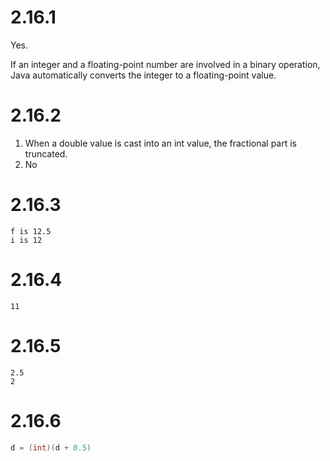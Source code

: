 # 2.16.1

Yes. 

If an integer and a floating-point number are involved in a binary operation, Java automatically converts the integer to a floating-point value.

# 2.16.2

1. When a double value is cast into an int value, the fractional part is truncated.
2. No

# 2.16.3

```
f is 12.5
i is 12

```

# 2.16.4

`11`

# 2.16.5

```
2.5
2

```

# 2.16.6

```java
d = (int)(d + 0.5)
```

